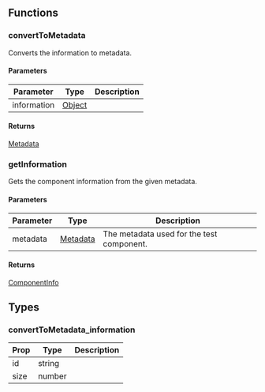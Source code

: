 ## Functions

### convertToMetadata

Converts the information to metadata.

#### Parameters

| Parameter | Type | Description |
| ---- | ---- | ----------- |
| information | [Object](#convertToMetadata_information) |  |

#### Returns

[Metadata](../../../types/helpers/types)

### getInformation

Gets the component information from the given metadata.

#### Parameters

| Parameter | Type | Description |
| ---- | ---- | ----------- |
| metadata | [Metadata](../../../types/helpers/types) | The metadata used for the test component. |

#### Returns

[ComponentInfo](../../../types/helpers/types)

## Types

### convertToMetadata_information

| Prop | Type | Description |
| ---- | ---- | ----------- |
| id | string |  |
| size | number |  |